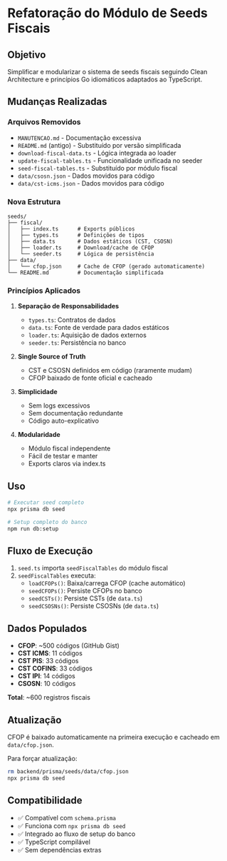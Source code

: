 # Refatoração do Módulo de Seeds Fiscais

## Objetivo

Simplificar e modularizar o sistema de seeds fiscais seguindo Clean Architecture e princípios Go idiomáticos adaptados ao TypeScript.

## Mudanças Realizadas

### Arquivos Removidos

- `MANUTENCAO.md` - Documentação excessiva
- `README.md` (antigo) - Substituído por versão simplificada
- `download-fiscal-data.ts` - Lógica integrada ao loader
- `update-fiscal-tables.ts` - Funcionalidade unificada no seeder
- `seed-fiscal-tables.ts` - Substituído por módulo fiscal
- `data/csosn.json` - Dados movidos para código
- `data/cst-icms.json` - Dados movidos para código

### Nova Estrutura

```
seeds/
├── fiscal/
│   ├── index.ts      # Exports públicos
│   ├── types.ts      # Definições de tipos
│   ├── data.ts       # Dados estáticos (CST, CSOSN)
│   ├── loader.ts     # Download/cache de CFOP
│   └── seeder.ts     # Lógica de persistência
├── data/
│   └── cfop.json     # Cache de CFOP (gerado automaticamente)
└── README.md         # Documentação simplificada
```

### Princípios Aplicados

1. **Separação de Responsabilidades**
   - `types.ts`: Contratos de dados
   - `data.ts`: Fonte de verdade para dados estáticos
   - `loader.ts`: Aquisição de dados externos
   - `seeder.ts`: Persistência no banco

2. **Single Source of Truth**
   - CST e CSOSN definidos em código (raramente mudam)
   - CFOP baixado de fonte oficial e cacheado

3. **Simplicidade**
   - Sem logs excessivos
   - Sem documentação redundante
   - Código auto-explicativo

4. **Modularidade**
   - Módulo fiscal independente
   - Fácil de testar e manter
   - Exports claros via index.ts

## Uso

```bash
# Executar seed completo
npx prisma db seed

# Setup completo do banco
npm run db:setup
```

## Fluxo de Execução

1. `seed.ts` importa `seedFiscalTables` do módulo fiscal
2. `seedFiscalTables` executa:
   - `loadCFOPs()`: Baixa/carrega CFOP (cache automático)
   - `seedCFOPs()`: Persiste CFOPs no banco
   - `seedCSTs()`: Persiste CSTs (de `data.ts`)
   - `seedCSOSNs()`: Persiste CSOSNs (de `data.ts`)

## Dados Populados

- **CFOP**: ~500 códigos (GitHub Gist)
- **CST ICMS**: 11 códigos
- **CST PIS**: 33 códigos
- **CST COFINS**: 33 códigos
- **CST IPI**: 14 códigos
- **CSOSN**: 10 códigos

**Total**: ~600 registros fiscais

## Atualização

CFOP é baixado automaticamente na primeira execução e cacheado em `data/cfop.json`.

Para forçar atualização:
```bash
rm backend/prisma/seeds/data/cfop.json
npx prisma db seed
```

## Compatibilidade

- ✅ Compatível com `schema.prisma`
- ✅ Funciona com `npx prisma db seed`
- ✅ Integrado ao fluxo de setup do banco
- ✅ TypeScript compilável
- ✅ Sem dependências extras

